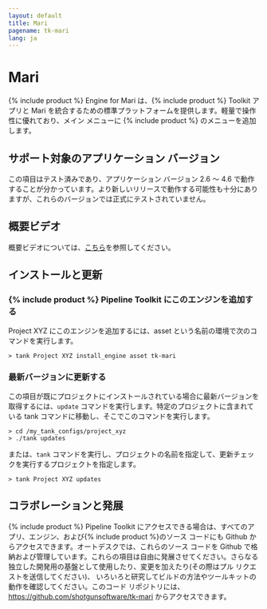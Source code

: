 ```yaml
---
layout: default
title: Mari
pagename: tk-mari
lang: ja
---
```


# Mari

{% include product %} Engine for Mari は、{% include product %} Toolkit アプリと Mari を統合するための標準プラットフォームを提供します。軽量で操作性に優れており、メイン メニューに {% include product %} のメニューを追加します。

## サポート対象のアプリケーション バージョン

この項目はテスト済みであり、アプリケーション バージョン 2.6 ～ 4.6 で動作することが分かっています。より新しいリリースで動作する可能性も十分にありますが、これらのバージョンでは正式にテストされていません。

## 概要ビデオ

概要ビデオについては、[こちら](https://youtu.be/xIP7ChBWzrY)を参照してください。

## インストールと更新

### {% include product %} Pipeline Toolkit にこのエンジンを追加する

Project XYZ にこのエンジンを追加するには、asset という名前の環境で次のコマンドを実行します。

```
> tank Project XYZ install_engine asset tk-mari
```

### 最新バージョンに更新する

この項目が既にプロジェクトにインストールされている場合に最新バージョンを取得するには、`update` コマンドを実行します。特定のプロジェクトに含まれている tank コマンドに移動し、そこでこのコマンドを実行します。

```
> cd /my_tank_configs/project_xyz
> ./tank updates
```

または、`tank` コマンドを実行し、プロジェクトの名前を指定して、更新チェックを実行するプロジェクトを指定します。

```
> tank Project XYZ updates
```

## コラボレーションと発展

{% include product %} Pipeline Toolkit にアクセスできる場合は、すべてのアプリ、エンジン、および{% include product %}のソース コードにも Github からアクセスできます。オートデスクでは、これらのソース コードを Github で格納および管理しています。これらの項目は自由に発展させてください。さらなる独立した開発用の基盤として使用したり、変更を加えたり(その際はプル リクエストを送信してください)、 いろいろと研究してビルドの方法やツールキットの動作を確認してください。このコード リポジトリには、https://github.com/shotgunsoftware/tk-mari からアクセスできます。





